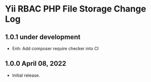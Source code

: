 # Yii RBAC PHP File Storage Change Log

## 1.0.1 under development

- Enh: Add composer require checker into CI

## 1.0.0 April 08, 2022

- Initial release.